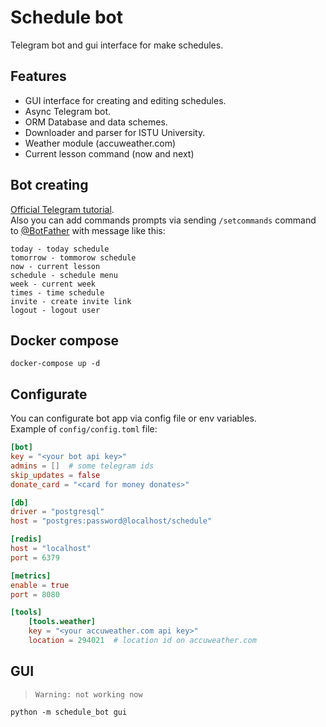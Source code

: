 # Schedule bot
Telegram bot and gui interface for make schedules.

## Features
- GUI interface for creating and editing schedules.
- Async Telegram bot.
- ORM Database and data schemes.
- Downloader and parser for ISTU University.
- Weather module (accuweather.com)
- Current lesson command (now and next)

## Bot creating
[Official Telegram tutorial](https://core.telegram.org/bots#3-how-do-i-create-a-bot).  
Also you can add commands prompts via sending `/setcommands` command to [@BotFather](https://t.me/BotFather) with message like this:  
```
today - today schedule
tomorrow - tommorow schedule
now - current lesson
schedule - schedule menu
week - current week
times - time schedule
invite - create invite link
logout - logout user
```

## Docker compose
```
docker-compose up -d
```

## Configurate
You can configurate bot app via config file or env variables.  
Example of `config/config.toml` file:
```toml
[bot]
key = "<your bot api key>"
admins = []  # some telegram ids
skip_updates = false
donate_card = "<card for money donates>"

[db]
driver = "postgresql"
host = "postgres:password@localhost/schedule"

[redis]
host = "localhost"
port = 6379

[metrics]
enable = true
port = 8080

[tools]
    [tools.weather]
    key = "<your accuweather.com api key>"
    location = 294021  # location id on accuweather.com
```

## GUI
> `Warning: not working now`
```
python -m schedule_bot gui
```
